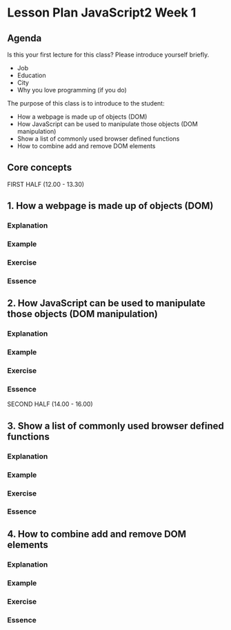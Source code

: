 # Lesson Plan JavaScript2 Week 1

## Agenda
Is this your first lecture for this class?
Please introduce yourself briefly.
  - Job
  - Education
  - City
  - Why you love programming (if you do)
  
The purpose of this class is to introduce to the student:
- How a webpage is made up of objects (DOM)
- How JavaScript can be used to manipulate those objects (DOM manipulation)
- Show a list of commonly used browser defined functions
- How to combine add and remove DOM elements

## Core concepts

FIRST HALF (12.00 - 13.30)

## 1. How a webpage is made up of objects (DOM)

### Explanation
### Example
### Exercise
### Essence


## 2. How JavaScript can be used to manipulate those objects (DOM manipulation)
### Explanation
### Example
### Exercise
### Essence

SECOND HALF (14.00 - 16.00)

## 3. Show a list of commonly used browser defined functions
### Explanation
### Example
### Exercise
### Essence

## 4. How to combine add and remove DOM elements
### Explanation
### Example
### Exercise
### Essence
